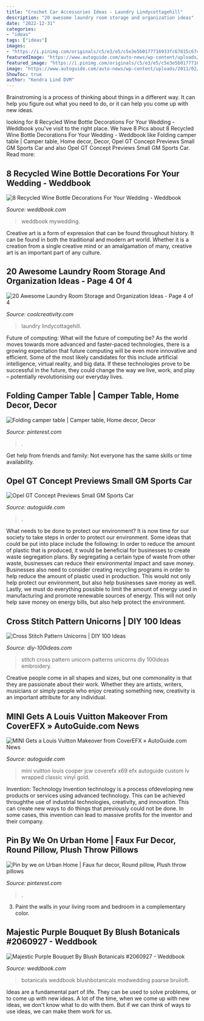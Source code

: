 ```yaml
---
title: "Crochet Car Accessories Ideas - Laundry Lindycottagehill"
description: "20 awesome laundry room storage and organization ideas"
date: "2022-12-31"
categories:
- "ideas"
tags: ["ideas"]
images:
- "https://i.pinimg.com/originals/c5/e3/e5/c5e3e5b0177716933fc67815c67c76aa.jpg"
featuredImage: "https://www.autoguide.com/auto-news/wp-content/uploads/2011/02/mini-louis-vuitton.jpg"
featured_image: "https://i.pinimg.com/originals/c5/e3/e5/c5e3e5b0177716933fc67815c67c76aa.jpg"
image: "https://www.autoguide.com/auto-news/wp-content/uploads/2011/02/mini-louis-vuitton.jpg"
ShowToc: true
author: "Kendra Lind DVM"
---
```



Brainstroming is a process of thinking about things in a different way. It can help you figure out what you need to do, or it can help you come up with new ideas.

	

		
looking for 8 Recycled Wine Bottle Decorations For Your Wedding - Weddbook you've visit to the right place. We have 8 Pics about 8 Recycled Wine Bottle Decorations For Your Wedding - Weddbook like Folding camper table | Camper table, Home decor, Decor, Opel GT Concept Previews Small GM Sports Car and also Opel GT Concept Previews Small GM Sports Car. Read more:
		
    
## 8 Recycled Wine Bottle Decorations For Your Wedding - Weddbook

<img loading=lazy src="http://s3.weddbook.com/t1/2/1/5/2151829/8-recycled-wine-bottle-decorations-for-your-wedding.jpg" onerror="this.onerror=null;this.src='https://tse4.mm.bing.net/th?id=OIP.TTYlS1iJpU32QgsQkn9fNQHaJ3&amp;pid=15.1';" alt="8 Recycled Wine Bottle Decorations For Your Wedding - Weddbook">

_Source: weddbook.com_

>weddbook mywedding. 

	

Creative art is a form of expression that can be found throughout history. It can be found in both the traditional and modern art world. Whether it is a creation from a single creative mind or an amalgamation of many, creative art is an important part of any culture.

    
## 20 Awesome Laundry Room Storage And Organization Ideas - Page 4 Of 4

<img loading=lazy src="https://coolcreativity.com/wp-content/uploads/2016/06/DIY-Pretty-Utility-Cabinet.jpg" onerror="this.onerror=null;this.src='https://tse3.mm.bing.net/th?id=OIP.p70XIdFIukobnPAmAhCWHwHaN2&amp;pid=15.1';" alt="20 Awesome Laundry Room Storage and Organization Ideas - Page 4 of 4">

_Source: coolcreativity.com_

>laundry lindycottagehill. 

	

Future of computing: What will the future of computing be?
As the world moves towards more advanced and faster-paced technologies, there is a growing expectation that future computing will be even more innovative and efficient. Some of the most likely candidates for this include artificial intelligence, virtual reality, and big data. If these technologies prove to be successful in the future, they could change the way we live, work, and play – potentially revolutionising our everyday lives.

    
## Folding Camper Table | Camper Table, Home Decor, Decor

<img loading=lazy src="https://i.pinimg.com/736x/36/3b/5d/363b5d8a7bd1611e372eb781646981ba.jpg" onerror="this.onerror=null;this.src='https://tse4.mm.bing.net/th?id=OIP.J0_pJYx2hM0x-QpKsPBSPwHaJ3&amp;pid=15.1';" alt="Folding camper table | Camper table, Home decor, Decor">

_Source: pinterest.com_

>. 

	

Get help from friends and family: Not everyone has the same skills or time availability.

    
## Opel GT Concept Previews Small GM Sports Car

<img loading=lazy src="https://www.autoguide.com/blog/wp-content/gallery/vauxhall-gt-concept/vauxhall-gt-concept-11.jpg" onerror="this.onerror=null;this.src='https://tse3.mm.bing.net/th?id=OIP.8IU_1P8P-r7geg54AvROFAHaE7&amp;pid=15.1';" alt="Opel GT Concept Previews Small GM Sports Car">

_Source: autoguide.com_

>. 

	

What needs to be done to protect our environment?
It is now time for our society to take steps in order to protect our environment. Some ideas that could be put into place include the following:
In order to reduce the amount of plastic that is produced, it would be beneficial for businesses to create waste segregation plans. By segregating a certain type of waste from other waste, businesses can reduce their environmental impact and save money. Businesses also need to consider creating recycling programs in order to help reduce the amount of plastic used in production. This would not only help protect our environment, but also help businesses save money as well. Lastly, we must do everything possible to limit the amount of energy used in manufacturing and promote renewable sources of energy. This will not only help save money on energy bills, but also help protect the environment.

    
## Cross Stitch Pattern Unicorns | DIY 100 Ideas

<img loading=lazy src="http://diy-100ideas.com/wp-content/uploads/2017/01/free_cross_stitch_pattern_unicorn-5.jpg" onerror="this.onerror=null;this.src='https://tse4.mm.bing.net/th?id=OIP.94iFz-Xj_tBD4p5K-SsjXAHaJK&amp;pid=15.1';" alt="Cross Stitch Pattern Unicorns | DIY 100 Ideas">

_Source: diy-100ideas.com_

>stitch cross pattern unicorn patterns unicorns diy 100ideas embroidery. 

	

Creative people come in all shapes and sizes, but one commonality is that they are passionate about their work. Whether they are artists, writers, musicians or simply people who enjoy creating something new, creativity is an important attribute for any individual.

    
## MINI Gets A Louis Vuitton Makeover From CoverEFX » AutoGuide.com News

<img loading=lazy src="https://www.autoguide.com/auto-news/wp-content/uploads/2011/02/mini-louis-vuitton.jpg" onerror="this.onerror=null;this.src='https://tse2.mm.bing.net/th?id=OIP.4cShcOy8-OdkIjj5qb1TEgHaDy&amp;pid=15.1';" alt="MINI Gets a Louis Vuitton Makeover from CoverEFX » AutoGuide.com News">

_Source: autoguide.com_

>mini vuitton louis cooper jcw coverefx x69 efx autoguide custom lv wrapped classic vinyl gold. 

	

Invention: Technology
Invention technology is a process ofdeveloping new products or services using advanced technology. This can be achieved throughthe use of industrial technologies, creativity, and innovation. This can create new ways to do things that previously could not be done. In some cases, this invention can lead to massive profits for the inventor and their company.

    
## Pin By We On Urban Home | Faux Fur Decor, Round Pillow, Plush Throw Pillows

<img loading=lazy src="https://i.pinimg.com/originals/c5/e3/e5/c5e3e5b0177716933fc67815c67c76aa.jpg" onerror="this.onerror=null;this.src='https://tse2.mm.bing.net/th?id=OIP.qc_eHilezHG-pNNTOqT9DgHaLH&amp;pid=15.1';" alt="Pin by we on Urban Home | Faux fur decor, Round pillow, Plush throw pillows">

_Source: pinterest.com_

>. 

	

3. Paint the walls in your living room and bedroom in a complementary color. 

    
## Majestic Purple Bouquet By Blush Botanicals #2060927 - Weddbook

<img loading=lazy src="http://s3.weddbook.me/t1/2/0/6/2060927/majestic-purple-bouquet-by-blush-botanicals.jpg" onerror="this.onerror=null;this.src='https://tse2.mm.bing.net/th?id=OIP.Dn-FvdTO_lJO2bD8qi6NcgHaLG&amp;pid=15.1';" alt="Majestic Purple Bouquet By Blush Botanicals #2060927 - Weddbook">

_Source: weddbook.com_

>botanicals weddbook blushbotanicals modwedding paarse bruiloft. 

	

Ideas are a fundamental part of life. They can be used to solve problems, or to come up with new ideas. A lot of the time, when we come up with new ideas, we don't know what to do with them. But if we can think of ways to use ideas, we can make them work for us.

